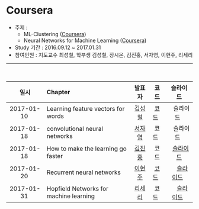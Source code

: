 # Coursera
- 주제 :
  - ML-Clustering ([Coursera](https://www.coursera.org/learn/ml-clustering-and-retrieval))
  - Neural Networks for Machine Learning ([Coursera](https://www.coursera.org/learn/neural-networks))
- Study 기간 : 2016.09.12 ~ 2017.01.31
- 참여인원 : 지도교수 최성철, 학부생 김성철, 장시온, 김진홍, 서자영, 이현주, 리세리

<hr>
<br>

|     일시    | Chapter                                |발표자                                      | 코드        |    슬라이드   |
|:----------:|:---------------------------------------|:-----------------------------------------:|:----------:|:-----------:|
|2017-01-10  | Learning feature vectors for words     |[김성철](https://github.com/SeongCheol-Kim) | [코드](./2017/coursera/code/0110)   |   슬라이드   |
|2017-01-18  | convolutional neural networks     |[서자영](https://github.com/jayoungseo) | 코드   |   슬라이드   |
|2017-01-18  | How to make the learning go faster     |[김진홍](https://github.com/jinongkim)      | 코드        |  [슬라이드](https://1drv.ms/p/s!AgESOm7JXU2-lAYQxlbHdOiX_GP8)|
|2017-01-20  | Recurrent neural networks              |[이현주](https://github.com/hyoenju/)       |  [코드](./2016/coursera/code/0120/RNN_Basic.ipynb)    |    [슬라이드](https://www.slideshare.net/secret/oHWi95QYKsMuvH)   |
|2017-01-31  | Hopfield Networks for machine learning |[리세리](https://github.com/seriLucute)     |  코드       |    [슬라이드](http://www.slideshare.net/secret/Kdl5CrTBWMsAip)   |
